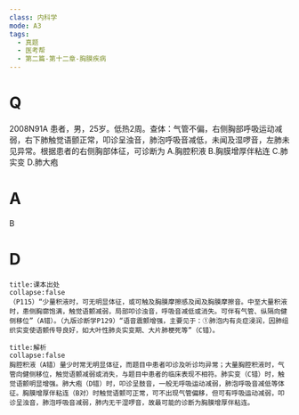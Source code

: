 ```yaml
---
class: 内科学
mode: A3
tags:
  - 真题
  - 医考帮
  - 第二篇-第十二章-胸膜疾病
---
```


# Q
2008N91A 患者，男，25岁。低热2周。查体：气管不偏，右侧胸部呼吸运动减弱，右下肺触觉语颤正常，叩诊呈浊音，肺泡呼吸音减低，未闻及湿啰音，左肺未见异常。根据患者的右侧胸部体征，可诊断为
A.胸腔积液
B.胸膜增厚伴粘连
C.肺实变
D.肺大疱

# A
B
# D
```ad-note
title:课本出处
collapse:false
（P115）“少量积液时，可无明显体征，或可触及胸膜摩擦感及闻及胸膜摩擦音。中至大量积液时，患侧胸廓饱满，触觉语颤减弱，局部叩诊浊音，呼吸音减低或消失。可伴有气管、纵隔向健侧移位”（A错）。（九版诊断学P129）“语音震颤增强，主要见于：①肺泡内有炎症浸润，因肺组织实变使语颤传导良好，如大叶性肺炎实变期、大片肺梗死等”（C错）。
```

```ad-summary
title:解析
collapse:false
胸腔积液（A错）量少时常无明显体征，而题目中患者叩诊及听诊均异常；大量胸腔积液时，气管向健侧移位，触觉语颤减弱或消失，与题目中患者的临床表现不相符。肺实变（C错）时，触觉语颤明显增强。肺大疱（D错）时，叩诊呈鼓音，一般无呼吸运动减弱，肺泡呼吸音减低等体征。胸膜增厚伴粘连（B对）时触觉语颤可正常，可不出现气管偏移，但可有呼吸运动减弱，叩诊呈浊音，肺泡呼吸音减弱，肺内无干湿啰音，故最可能的诊断为胸膜增厚伴粘连。
```

